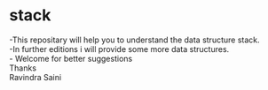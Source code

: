# stack
-This repositary will help you to understand the data structure stack.
<br /> -In further editions i will provide some more data structures.
<br /> - Welcome for better suggestions
  <br />   Thanks
  <br />   Ravindra Saini
